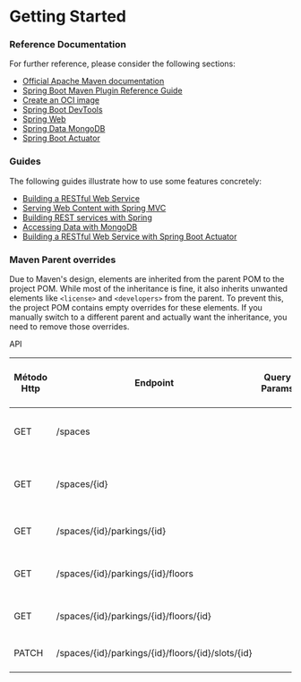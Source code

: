 # Getting Started

### Reference Documentation
For further reference, please consider the following sections:

* [Official Apache Maven documentation](https://maven.apache.org/guides/index.html)
* [Spring Boot Maven Plugin Reference Guide](https://docs.spring.io/spring-boot/3.3.11/maven-plugin)
* [Create an OCI image](https://docs.spring.io/spring-boot/3.3.11/maven-plugin/build-image.html)
* [Spring Boot DevTools](https://docs.spring.io/spring-boot/3.3.11/reference/using/devtools.html)
* [Spring Web](https://docs.spring.io/spring-boot/3.3.11/reference/web/servlet.html)
* [Spring Data MongoDB](https://docs.spring.io/spring-boot/3.3.11/reference/data/nosql.html#data.nosql.mongodb)
* [Spring Boot Actuator](https://docs.spring.io/spring-boot/3.3.11/reference/actuator/index.html)

### Guides
The following guides illustrate how to use some features concretely:

* [Building a RESTful Web Service](https://spring.io/guides/gs/rest-service/)
* [Serving Web Content with Spring MVC](https://spring.io/guides/gs/serving-web-content/)
* [Building REST services with Spring](https://spring.io/guides/tutorials/rest/)
* [Accessing Data with MongoDB](https://spring.io/guides/gs/accessing-data-mongodb/)
* [Building a RESTful Web Service with Spring Boot Actuator](https://spring.io/guides/gs/actuator-service/)

### Maven Parent overrides

Due to Maven's design, elements are inherited from the parent POM to the project POM.
While most of the inheritance is fine, it also inherits unwanted elements like `<license>` and `<developers>` from the parent.
To prevent this, the project POM contains empty overrides for these elements.
If you manually switch to a different parent and actually want the inheritance, you need to remove those overrides.

API

| Método Http | Endpoint                                          | Query Params | Cuerpo JSON de la petición | Respuesta JSON de la petición                                                                                                                                                                                                                                                                                                                                                                 | Códigos HTTP de respuesta posibles |
|-------------|---------------------------------------------------|--------------|----------------------------|-----------------------------------------------------------------------------------------------------------------------------------------------------------------------------------------------------------------------------------------------------------------------------------------------------------------------------------------------------------------------------------------------|------------------------------------|
| GET         | /spaces                                           |              |                            | `[{"id":"68153f1560d6227593690c79","name":"Centro Mayor","location":{"latitude":4.60971,"longitude":-74.08175}},{"id":"68153f1560d6227593690c79","name":"Centro Mayor","location":{"latitude":4.60971,"longitude":-74.08175}}]`                                                                                                                                                               | 201 Created, 400 Bad Request       |
| GET         | /spaces/{id}                                      |              |                            | `{"id":"68153f1560d6227593690c79","site":{"name":"Centro Mayor","rating":"4.4","covered":true,"location":{"latitude":4.60971,"longitude":-74.08175},"address":{"street":"Calle 26","number":25,"city":"Bogotá","state":"Cundinamarca","country":"Colombia"},"paking":[{"id":1,"zone":"Zona Norte","layout":1,"floors":[{"number":1,"slots":[{"id":"1","status":false,"type":"Carro"}]}]}]}} ` | 200 OK, 404 NotFound               |
| GET         | /spaces/{id}/parkings/{id}                        |              |                            | `{"id":1,"zone":"Zona Norte","layout":1}`                                                                                                                                                                                                                                                                                                                                                     | 200 OK, 404 Not Found              |
| GET         | /spaces/{id}/parkings/{id}/floors                 |              |                            | `[[{"number":1,"slots":[{"id":"1","status":false,"type":"Carro"}]},{"number":2,"slots":[{"id":"1","status":false,"type":"moto"}]}]`                                                                                                                                                                                                                                                           | 201 Created, 400 Bad Request       |
| GET         | /spaces/{id}/parkings/{id}/floors/{id}            |              |                            | `{"number":1,"slots":[{"id":"1","status":false,"type":"Carro"}]}`                                                                                                                                                                                                                                                                                                                             | 200 OK, 404 Not Found              |
| PATCH       | /spaces/{id}/parkings/{id}/floors/{id}/slots/{id} |              | `{"status":true}`          | `{"number":1,"slots":[{"id":"1","status":false,"type":"Carro"}]}`                                                                                                                                                                                                                                                                                                                             | 200 OK, 404 Not Found              |
